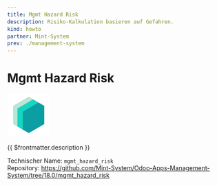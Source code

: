 ```yaml
---
title: Mgmt Hazard Risk
description: Risiko-Kalkulation basieren auf Gefahren.
kind: howto
partner: Mint-System
prev: ./management-system
---
```


# Mgmt Hazard Risk
![icon_oms_box](attachments/icons_odoo_mint_system.png)

{{ $frontmatter.description }}

Technischer Name: `mgmt_hazard_risk`\
Repository: <https://github.com/Mint-System/Odoo-Apps-Management-System/tree/18.0/mgmt_hazard_risk>
